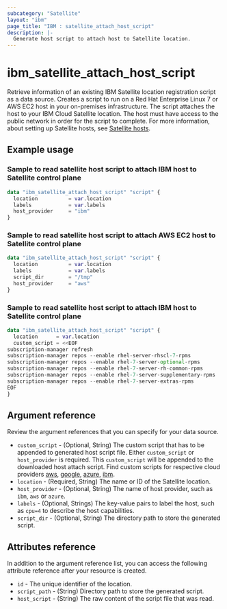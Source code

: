 ```yaml
---
subcategory: "Satellite"
layout: "ibm"
page_title: "IBM : satellite_attach_host_script"
description: |-
  Generate host script to attach host to Satellite location.
---
```


# ibm_satellite_attach_host_script
Retrieve information of an existing IBM Satellite location registration script as a data source. Creates a script to run on a Red Hat Enterprise Linux 7 or AWS EC2 host in your on-premises infrastructure. The script attaches the host to your IBM Cloud Satellite location. The host must have access to the public network in order for the script to complete. For more information, about setting up Satellite hosts, see [Satellite hosts](https://cloud.ibm.com/docs/satellite?topic=satellite-hosts).

## Example usage

###  Sample to read satellite host script to attach IBM host to Satellite control plane

```terraform
data "ibm_satellite_attach_host_script" "script" {
  location          = var.location
  labels            = var.labels
  host_provider     = "ibm"
}
```

###  Sample to read satellite host script to attach AWS EC2 host to Satellite control plane

```terraform
data "ibm_satellite_attach_host_script" "script" {
  location          = var.location
  labels            = var.labels
  script_dir        = "/tmp"
  host_provider     = "aws"
}
```
###  Sample to read satellite host script to attach IBM host to Satellite control plane

```terraform
data "ibm_satellite_attach_host_script" "script" {
  location      = var.location
  custom_script = <<EOF
subscription-manager refresh
subscription-manager repos --enable rhel-server-rhscl-7-rpms
subscription-manager repos --enable rhel-7-server-optional-rpms
subscription-manager repos --enable rhel-7-server-rh-common-rpms
subscription-manager repos --enable rhel-7-server-supplementary-rpms
subscription-manager repos --enable rhel-7-server-extras-rpms
EOF
}

```

## Argument reference
Review the argument references that you can specify for your data source.

- `custom_script` - (Optional, String) The custom script that has to be appended to generated host script file. Either `custom_script` or `host_provider` is required. This `custom_script` will be appended to the downloaded host attach script. Find custom scripts for respective cloud providers [aws](https://cloud.ibm.com/docs/satellite?topic=satellite-aws#aws-host-attach), [google](https://cloud.ibm.com/docs/satellite?topic=satellite-gcp#gcp-host-attach), [azure](https://cloud.ibm.com/docs/satellite?topic=satellite-azure#azure-host-attach), [ibm](https://cloud.ibm.com/docs/satellite?topic=satellite-ibm#ibm-host-attach).
- `location` - (Required, String) The name or ID of the Satellite location.
- `host_provider` - (Optional, String) The name of host provider, such as `ibm`, `aws` or `azure`.
- `labels` - (Optional, Strings) The key-value pairs to label the host, such as `cpu=4` to describe the host capabilities.
- `script_dir` - (Optional, String) The directory path to store the generated script.

## Attributes reference
In addition to the argument reference list, you can access the following attribute reference after your resource is created.

- `id` - The unique identifier of the location.
- `script_path` -  (String) Directory path to store the generated script.
- `host_script` -  (String) The raw content of the script file that was read.

